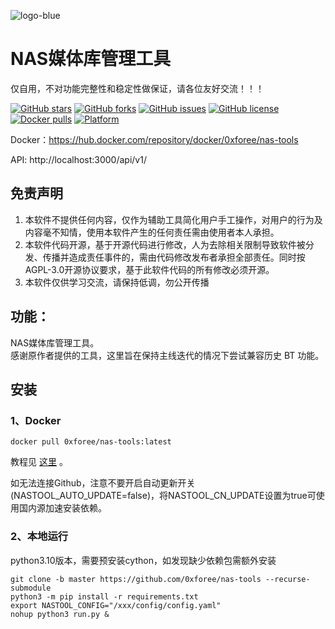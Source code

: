 ![logo-blue](https://user-images.githubusercontent.com/51039935/197520391-f35db354-6071-4c12-86ea-fc450f04bc85.png)
# NAS媒体库管理工具
仅自用，不对功能完整性和稳定性做保证，请各位友好交流！！！  


[![GitHub stars](https://img.shields.io/github/stars/0xforee/nas-tools?style=plastic)](https://github.com/0xforee/nas-tools/stargazers)
[![GitHub forks](https://img.shields.io/github/forks/0xforee/nas-tools?style=plastic)](https://github.com/0xforee/nas-tools/network/members)
[![GitHub issues](https://img.shields.io/github/issues/0xforee/nas-tools?style=plastic)](https://github.com/0xforee/nas-tools/issues)
[![GitHub license](https://img.shields.io/github/license/0xforee/nas-tools?style=plastic)](https://github.com/0xforee/nas-tools/blob/master/LICENSE.md)
[![Docker pulls](https://img.shields.io/docker/pulls/0xforee/nas-tools?style=plastic)](https://hub.docker.com/r/0xforee/nas-tools)
[![Platform](https://img.shields.io/badge/platform-amd64/arm64-pink?style=plastic)](https://hub.docker.com/r/0xforee/nas-tools)


Docker：https://hub.docker.com/repository/docker/0xforee/nas-tools

API: http://localhost:3000/api/v1/

## 免责声明
1) 本软件不提供任何内容，仅作为辅助工具简化用户手工操作，对用户的行为及内容毫不知情，使用本软件产生的任何责任需由使用者本人承担。
2) 本软件代码开源，基于开源代码进行修改，人为去除相关限制导致软件被分发、传播并造成责任事件的，需由代码修改发布者承担全部责任。同时按AGPL-3.0开源协议要求，基于此软件代码的所有修改必须开源。
3) 本软件仅供学习交流，请保持低调，勿公开传播

## 功能：

NAS媒体库管理工具。  
感谢原作者提供的工具，这里旨在保持主线迭代的情况下尝试兼容历史 BT 功能。


## 安装
### 1、Docker
```
docker pull 0xforee/nas-tools:latest
```
教程见 [这里](docker/readme.md) 。

如无法连接Github，注意不要开启自动更新开关(NASTOOL_AUTO_UPDATE=false)，将NASTOOL_CN_UPDATE设置为true可使用国内源加速安装依赖。

### 2、本地运行
python3.10版本，需要预安装cython，如发现缺少依赖包需额外安装
```
git clone -b master https://github.com/0xforee/nas-tools --recurse-submodule 
python3 -m pip install -r requirements.txt
export NASTOOL_CONFIG="/xxx/config/config.yaml"
nohup python3 run.py & 
```
